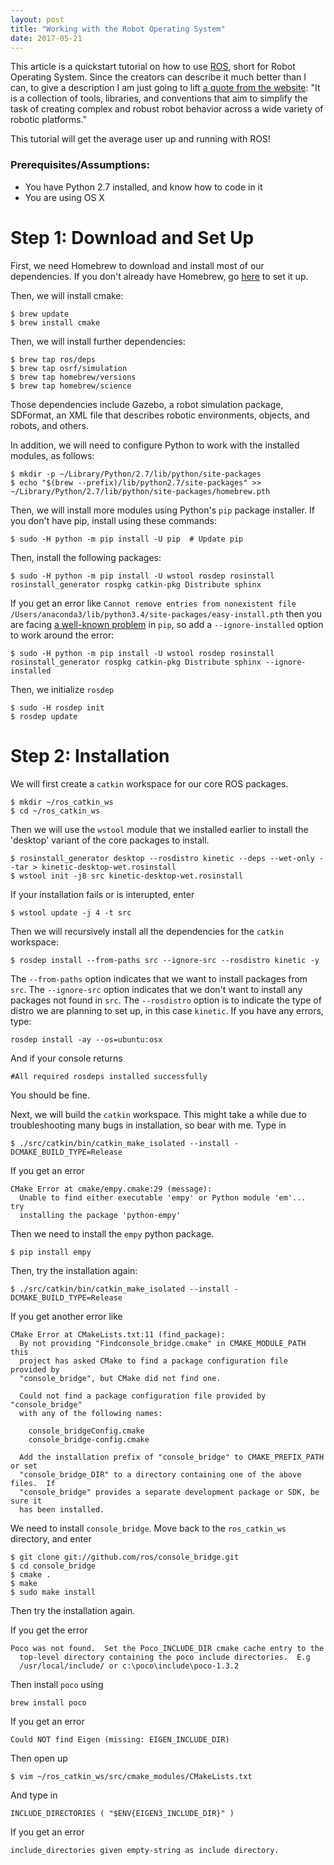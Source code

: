 ```yaml
---
layout: post
title: "Working with the Robot Operating System"
date: 2017-05-21
---
```


This article is a quickstart tutorial on how to use [ROS](http://www.ros.org/), short for Robot Operating System. Since the creators can describe it much better than I can, to give a description I am just going to lift [a quote from the website](http://www.ros.org/about-ros/): "It is a collection of tools, libraries, and conventions that aim to simplify the task of creating complex and robust robot behavior across a wide variety of robotic platforms."

This tutorial will get the average user up and running with ROS!
 
### Prerequisites/Assumptions: 
- You have Python 2.7 installed, and know how to code in it
- You are using OS X

# Step 1: Download and Set Up
First, we need Homebrew to download and install most of our dependencies. If you don't already have Homebrew, go [here](https://brew.sh/) to set it up.

Then, we will install cmake:

```shell
$ brew update
$ brew install cmake
```

Then, we will install further dependencies:

```shell 
$ brew tap ros/deps
$ brew tap osrf/simulation   
$ brew tap homebrew/versions 
$ brew tap homebrew/science 
```

Those dependencies include Gazebo, a robot simulation package, SDFormat, an XML file that describes robotic environments, objects, and robots, and others. 

In addition, we will need to configure Python to work with the installed modules, as follows:

```shell
$ mkdir -p ~/Library/Python/2.7/lib/python/site-packages
$ echo "$(brew --prefix)/lib/python2.7/site-packages" >> ~/Library/Python/2.7/lib/python/site-packages/homebrew.pth
```

Then, we will install more modules using Python's `pip` package installer. If you don't have pip, install using these commands:

```shell
$ sudo -H python -m pip install -U pip  # Update pip
```

Then, install the following packages:

```shell
$ sudo -H python -m pip install -U wstool rosdep rosinstall rosinstall_generator rospkg catkin-pkg Distribute sphinx
```

If you get an error like `Cannot remove entries from nonexistent file /Users/anaconda3/lib/python3.4/site-packages/easy-install.pth` then you are facing [a well-known problem](https://github.com/ContinuumIO/anaconda-issues/issues/542) in `pip`, so add a `--ignore-installed` option to work around the error:

```shell
$ sudo -H python -m pip install -U wstool rosdep rosinstall rosinstall_generator rospkg catkin-pkg Distribute sphinx --ignore-installed
```

Then, we initialize `rosdep`

```shell
$ sudo -H rosdep init
$ rosdep update
```

# Step 2: Installation
We will first create a `catkin` workspace for our core ROS packages. 

```shell
$ mkdir ~/ros_catkin_ws
$ cd ~/ros_catkin_ws
```

Then we will use the `wstool` module that we installed earlier to install the 'desktop' variant of the core packages to install. 

```shell
$ rosinstall_generator desktop --rosdistro kinetic --deps --wet-only --tar > kinetic-desktop-wet.rosinstall
$ wstool init -j8 src kinetic-desktop-wet.rosinstall
```

If your installation fails or is interupted, enter

```shell
$ wstool update -j 4 -t src
```

Then we will recursively install all the dependencies for the `catkin` workspace:

```shell
$ rosdep install --from-paths src --ignore-src --rosdistro kinetic -y
```

The `--from-paths` option indicates that we want to install packages from `src`. The `--ignore-src` option indicates that we don't want to install any packages not found in `src`. The `--rosdistro` option is to indicate the type of distro we are planning to set up, in this case `kinetic`. If you have any errors, type:

```shell
rosdep install -ay --os=ubuntu:osx
```

And if your console returns

```shell
#All required rosdeps installed successfully
```

You should be fine. 

Next, we will build the `catkin` workspace. This might take a while due to troubleshooting many bugs in installation, so bear with me. Type in 

```shell
$ ./src/catkin/bin/catkin_make_isolated --install -DCMAKE_BUILD_TYPE=Release
```

If you get an error

```shell
CMake Error at cmake/empy.cmake:29 (message):
  Unable to find either executable 'empy' or Python module 'em'...  try
  installing the package 'python-empy'
```

Then we need to install the `empy` python package. 

```shell
$ pip install empy
```

Then, try the installation again:

```shell
$ ./src/catkin/bin/catkin_make_isolated --install -DCMAKE_BUILD_TYPE=Release
```

If you get another error like

```shell
CMake Error at CMakeLists.txt:11 (find_package):
  By not providing "Findconsole_bridge.cmake" in CMAKE_MODULE_PATH this
  project has asked CMake to find a package configuration file provided by
  "console_bridge", but CMake did not find one.

  Could not find a package configuration file provided by "console_bridge"
  with any of the following names:

    console_bridgeConfig.cmake
    console_bridge-config.cmake

  Add the installation prefix of "console_bridge" to CMAKE_PREFIX_PATH or set
  "console_bridge_DIR" to a directory containing one of the above files.  If
  "console_bridge" provides a separate development package or SDK, be sure it
  has been installed.
```

We need to install `console_bridge`. Move back to the `ros_catkin_ws` directory, and enter

```shell
$ git clone git://github.com/ros/console_bridge.git
$ cd console_bridge
$ cmake .
$ make
$ sudo make install
```

Then try the installation again. 

If you get the error

```shell
Poco was not found.  Set the Poco_INCLUDE_DIR cmake cache entry to the
  top-level directory containing the poco include directories.  E.g
  /usr/local/include/ or c:\poco\include\poco-1.3.2
```

Then install `poco` using 

```shell
brew install poco
```

If you get an error 

```shell
Could NOT find Eigen (missing: EIGEN_INCLUDE_DIR)
```

Then open up 

```shell
$ vim ~/ros_catkin_ws/src/cmake_modules/CMakeLists.txt
```

And type in 

```shell
INCLUDE_DIRECTORIES ( "$ENV{EIGEN3_INCLUDE_DIR}" )
```

If you get an error

```shell
include_directories given empty-string as include directory.
```





























